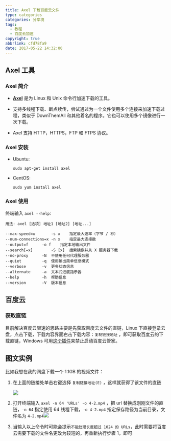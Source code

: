 ```yaml
---
title: Axel 下载百度云文件
type: categories
categories: 分享境
tags:
  - 教程
  - 百度云加速
copyright: true
abbrlink: cfd78fa9
date: 2017-05-22 14:32:00
---
```


## Axel 工具
### Axel 简介

- [**Axel**](https://github.com/eribertomota/axel) 是为 Linux 和 Unix 命令行加速下载的工具。

- 支持多线程下载、断点续传，尝试通过为一个文件使用多个连接来加速下载过程，类似于 DownThemAll 和其他着名的程序。它也可以使用多个镜像进行一次下载。

- Axel 支持 HTTP，HTTPS，FTP 和 FTPS 协议。

<!-- more -->
### Axel 安装

- Ubuntu:

  ```
  sudo apt-get install axel
  ```
- CentOS:

  ```
  sudo yum install axel
  ```

### Axel 使用

终端输入 `axel --help`:

```
用法: axel [选项] 地址1 [地址2] [地址...]

--max-speed=x		-s x	指定最大速率（字节 / 秒）
--num-connections=x	-n x	指定最大连接数
--output=f		-o f	指定本地输出文件
--search[=x]		-S [x]	搜索镜像并从 X 服务器下载
--no-proxy		-N	不使用任何代理服务器
--quiet			-q	使用输出简单信息模式
--verbose		-v	更多状态信息
--alternate		-a	文本式进度指示器
--help			-h	帮助信息
--version		-V	版本信息

```



## 百度云

### 获取直链

目前解决百度云限速的思路主要是先获取百度云文件的直链，Linux 下直接登录云盘，点击下载，下载内容界面右击下载内容：`复制链接地址` ，即可获取百度云的下载直链，Windows 可用[这个插件](https://github.com/cloudroc/baidu-nolimit)来禁止启动百度云管家。

## 图文实例

比如我想在我的网盘下载一个 1.1GB 的视频文件：

1. 在上面的链接处单击右键选择 `复制链接地址(E)` ，这样就获得了该文件的直链

   ![](https://ws1.sinaimg.cn/large/ba22af52gy1ffu4ikixrqj20ht04omx9.jpg)

2. 打开终端输入 `axel -n 64 'URLs' -o 4-2.mp4` ，把 url 替换成刚刚文件的直链，`-n 64` 指定使用 64 线程下载，`-o 4-2.mp4` 指定保存路径为当前目录，文件名为 `4-2.mp4`![](https://ws1.sinaimg.cn/large/ba22af52gy1ffu4jbf6dbj20mq0dlq6i.jpg)

3. 当输入以上命令时可能会提示`不能处理长度超过 1024 的 URLs`，此时需要将百度云需要下载的文件名更改为较短的，再重新执行步骤 1，即可

